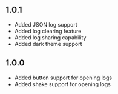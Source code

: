 

## 1.0.1

* Added JSON log support
* Added log clearing feature 
* Added log sharing capability
* Added dark theme support


## 1.0.0

* Added button support for opening logs
* Added shake support for opening logs

